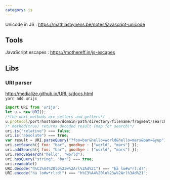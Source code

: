 ```yaml
---
category: js
---
```


Unicode in JS
: <https://mathiasbynens.be/notes/javascript-unicode>


## Tools

JavaScript escapes
: <https://mothereff.in/js-escapes>

## Libs

### URI parser
<http://medialize.github.io/URI.js/docs.html>  
`yarn add urijs`  

```javascript
import URI from 'urijs';
let u = new URI();
/*the next methods are setters and getters*/
u.protocol/port/hostname/domain/path/directory/filename/fragment/search/resource
/* method(true) returns decoded result (map for search)*/
uri.is("relative") === false;
uri.is("absolute") === true;
var result = URI.parseQuery("?foo=bar&hello=world&hello=mars&bam=&yup"); //returns map
uri.setSearch({ foo: "bar", goodbye : ["world", "mars"] });
uri.addSearch({ foo: "bar", goodbye : ["world", "mars"] });
uri.removeSearch("hello", "world");
uri.hasQuery("string", "bar") === true;
uri.readable()
URI.decode("h%C3%A4%20lo%23w%2Arl%3Ad%21") === "hä lo#w*rl:d!";
URI.encode("hä lo#w*rl:d!") === "h%C3%A4%20lo%23w%2Arl%3Ad%21";
```
